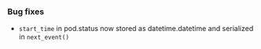 <!-- Delete the sections that don't apply -->

### Bug fixes

- `start_time` in pod.status now stored as datetime.datetime and serialized in `next_event()`
